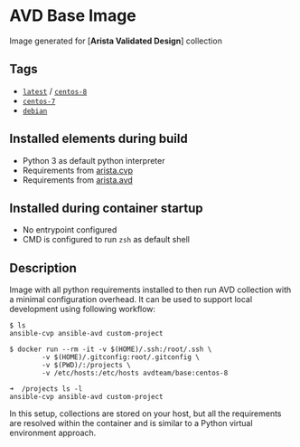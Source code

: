 # AVD Base Image

Image generated for [__Arista Validated Design__] collection

## Tags

- [`latest`](centos-8/Dockerfile) / [`centos-8`](centos-8/Dockerfile)
- [`centos-7`](centos-7/Dockerfile)
- [`debian`](debian/Dockerfile)

## Installed elements during build

- Python 3 as default  python interpreter
- Requirements from [arista.cvp](https://github.com/aristanetworks/ansible-cvp)
- Requirements from [arista.avd](https://github.com/aristanetworks/ansible-avd)

## Installed during container startup

- No entrypoint configured
- CMD is configured to run `zsh` as default shell

## Description

Image with all python requirements installed to then run AVD collection with a minimal configuration overhead. It can be used to support local development using following workflow:

```shell
$ ls
ansible-cvp ansible-avd custom-project

$ docker run --rm -it -v $(HOME)/.ssh:/root/.ssh \
		-v $(HOME)/.gitconfig:root/.gitconfig \
		-v $(PWD)/:/projects \
		-v /etc/hosts:/etc/hosts avdteam/base:centos-8

➜  /projects ls -l
ansible-cvp ansible-avd custom-project
```

In this setup, collections are stored on your host, but all the requirements are resolved within the container and is similar to a Python virtual environment approach.
